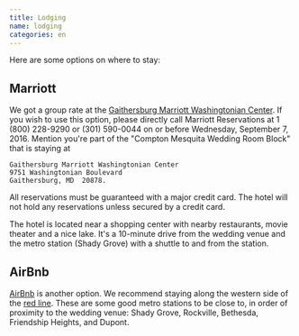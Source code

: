 ```yaml
---
title: Lodging
name: lodging
categories: en
---
```


Here are some options on where to stay:

## Marriott

We got a group rate at the [Gaithersburg Marriott Washingtonian
Center][marriott]. If you wish to use this option, please directly call
Marriott Reservations at 1 (800) 228-9290 or (301) 590-0044 on or before
Wednesday, September 7, 2016. Mention you're part of the "Compton
Mesquita Wedding Room Block" that is staying at

    Gaithersburg Marriott Washingtonian Center
    9751 Washingtonian Boulevard
    Gaithersburg, MD  20878.

All reservations must be guaranteed with a major credit card. The hotel
will not hold any reservations unless secured by a credit card.

The hotel is located near a shopping center with nearby restaurants,
movie theater and a nice lake. It's a 10-minute drive from the wedding
venue and the metro station (Shady Grove) with a shuttle to and from the
station.


## AirBnb

[AirBnb][] is another option. We recommend staying along the western
side of the [red line][red-line]. These are some good metro stations to
be close to, in order of proximity to the wedding venue: Shady Grove,
Rockville, Bethesda, Friendship Heights, and Dupont.


[marriott]: https://goo.gl/maps/vfbjSd3MbGq
[AirBnb]: www.airbnb.com/c/andersonm11?s=8
[red-line]: https://goo.gl/maps/UJ713oUHKu72
